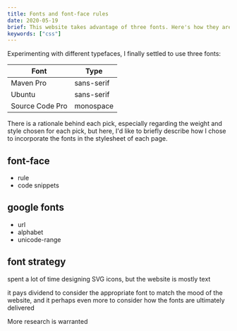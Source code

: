 ```yaml
---
title: Fonts and font-face rules
date: 2020-05-19
brief: This website takes advantage of three fonts. Here's how they are included in the stylesheet.
keywords: ["css"]
---
```


Experimenting with different typefaces, I finally settled to use three fonts:

| Font            | Type       |
| --------------- | ---------- |
| Maven Pro       | sans-serif |
| Ubuntu          | sans-serif |
| Source Code Pro | monospace  |

There is a rationale behind each pick, especially regarding the weight and style chosen for each pick, but here, I'd like to briefly describe how I chose to incorporate the fonts in the stylesheet of each page.

## font-face

- rule
- code snippets

## google fonts

- url
- alphabet
- unicode-range

## font strategy

spent a lot of time designing SVG icons, but the website is mostly text

it pays dividend to consider the appropriate font to match the mood of the website, and it perhaps even more to consider how the fonts are ultimately delivered

More research is warranted
